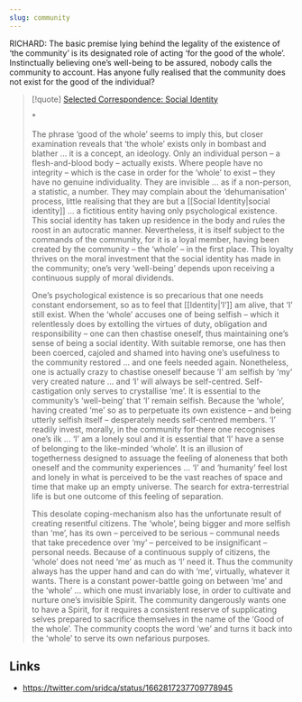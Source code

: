 ```yaml
---
slug: community
---
```


RICHARD: The basic premise lying behind the legality of the existence of ‘the community’ is its designated role of acting ‘for the good of the whole’. Instinctually believing one’s well-being to be assured, nobody calls the community to account. Has anyone fully realised that the community does not exist for the good of the individual?

> [!quote] [Selected Correspondence: Social Identity](http://www.actualfreedom.com.au/richard/selectedcorrespondence/sc-socialidentity2.htm)
>
> \*
>
> The phrase ‘good of the whole’ seems to imply this, but closer examination reveals that ‘the whole’ exists only in bombast and blather ... it is a concept, an ideology. Only an individual person – a flesh-and-blood body – actually exists. Where people have no integrity – which is the case in order for the ‘whole’ to exist – they have no genuine individuality. They are invisible ... as if a non-person, a statistic, a number. They may complain about the ‘dehumanisation’ process, little realising that they are but a [[Social Identity|social identity]] ... a fictitious entity having only psychological existence. This social identity has taken up residence in the body and rules the roost in an autocratic manner. Nevertheless, it is itself subject to the commands of the community, for it is a loyal member, having been created by the community – the ‘whole’ – in the first place. This loyalty thrives on the moral investment that the social identity has made in the community; one’s very ‘well-being’ depends upon receiving a continuous supply of moral dividends.
>
> One’s psychological existence is so precarious that one needs constant endorsement, so as to feel that [[Identity|‘I’]] am alive, that ‘I’ still exist. When the ‘whole’ accuses one of being selfish – which it relentlessly does by extolling the virtues of duty, obligation and responsibility – one can then chastise oneself, thus maintaining one’s sense of being a social identity. With suitable remorse, one has then been coerced, cajoled and shamed into having one’s usefulness to the community restored ... and one feels needed again. Nonetheless, one is actually crazy to chastise oneself because ‘I’ am selfish by ‘my’ very created nature ... and ‘I’ will always be self-centred. Self-castigation only serves to crystallise ‘me’. It is essential to the community’s ‘well-being’ that ‘I’ remain selfish. Because the ‘whole’, having created ‘me’ so as to perpetuate its own existence – and being utterly selfish itself – desperately needs self-centred members. ‘I’ readily invest, morally, in the community for there one recognises one’s ilk ... ‘I’ am a lonely soul and it is essential that ‘I’ have a sense of belonging to the like-minded ‘whole’. It is an illusion of togetherness designed to assuage the feeling of aloneness that both oneself and the community experiences ... ‘I’ and ‘humanity’ feel lost and lonely in what is perceived to be the vast reaches of space and time that make up an empty universe. The search for extra-terrestrial life is but one outcome of this feeling of separation.
>
> This desolate coping-mechanism also has the unfortunate result of creating resentful citizens. The ‘whole’, being bigger and more selfish than ‘me’, has its own – perceived to be serious – communal needs that take precedence over ‘my’ – perceived to be insignificant – personal needs. Because of a continuous supply of citizens, the ‘whole’ does not need ‘me’ as much as ‘I’ need it. Thus the community always has the upper hand and can do with ‘me’, virtually, whatever it wants. There is a constant power-battle going on between ‘me’ and the ‘whole’ ... which one must invariably lose, in order to cultivate and nurture one’s invisible Spirit. The community dangerously wants one to have a Spirit, for it requires a consistent reserve of supplicating selves prepared to sacrifice themselves in the name of the ‘Good of the whole’. The community coopts the word ‘we’ and turns it back into the ‘whole’ to serve its own nefarious purposes.
## Links

- https://twitter.com/sridca/status/1662817237709778945
